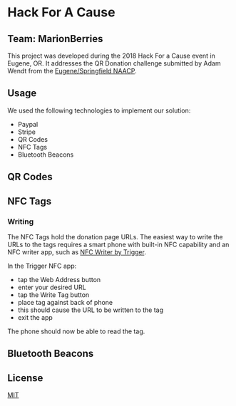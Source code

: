 # Hack For A Cause

## Team: MarionBerries

This project was developed during the 2018 Hack For a Cause event in Eugene, OR. It addresses the QR Donation challenge submitted by Adam Wendt from the [Eugene/Springfield NAACP](http://naacplanecounty.org/).

## Usage

We used the following technologies to implement our solution:

- Paypal
- Stripe
- QR Codes
- NFC Tags
- Bluetooth Beacons

## QR Codes

## NFC Tags

### Writing

The NFC Tags hold the donation page URLs. The easiest way to write the URLs to the tags requires a smart phone with built-in NFC capability and an NFC writer app, such as [NFC Writer by Trigger](https://play.google.com/store/apps/details?id=com.tagstand.writer).

In the Trigger NFC app:

- tap the Web Address button
- enter your desired URL
- tap the Write Tag button
- place tag against back of phone
- this should cause the URL to be written to the tag
- exit the app

The phone should now be able to read the tag.

## Bluetooth Beacons

## License

[MIT](https://github.com/Hack4Eugene/qr-donation-by-marionberries/blob/master/LICENSE)
